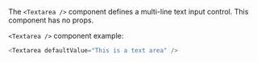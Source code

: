 The `<Textarea />` component defines a multi-line text input control.
This component has no props.

`<Textarea />` component example:

```js
<Textarea defaultValue="This is a text area" />
```
